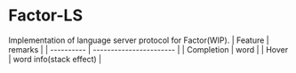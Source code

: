 # Factor-LS
Implementation of language server protocol for Factor(WIP).
| Feature    | remarks                 |
| ---------- | ----------------------- |
| Completion | word                    |
| Hover      | word info(stack effect) |
